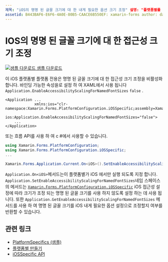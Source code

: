 ```yaml
---
제목: "iOS의 명명 된 글꼴 크기에 대 한 내게 필요한 옵션 크기 조정" 설명: "플랫폼별를 사용 하면 사용자 지정 렌더러 나 효과를 구현 하지 않고 특정 플랫폼 에서만 사용할 수 있는 기능을 사용할 수 있습니다. 이 문서에서는 명명 된 글꼴 크기에 대 한 접근성 크기 조정을 사용 하지 않도록 설정 하는 iOS 플랫폼별를 사용 하는 방법을 설명 합니다. "
assetid: B443BAF6-E6F6-4A0E-80B5-CAACE6B550EF: xamarin-forms author: davidbritch: dabritch:: 06/28/2019-loc: [ Xamarin.Forms ,]입니다. Xamarin.Essentials
---
```


# <a name="accessibility-scaling-for-named-font-sizes-on-ios"></a>IOS의 명명 된 글꼴 크기에 대 한 접근성 크기 조정

[![샘플 다운로드](~/media/shared/download.png) 샘플 다운로드](https://docs.microsoft.com/samples/xamarin/xamarin-forms-samples/userinterface-platformspecifics)

이 iOS 플랫폼별 플랫폼 전용은 명명 된 글꼴 크기에 대 한 접근성 크기 조정을 비활성화 합니다. 바인딩 가능한 속성을로 설정 하 여 XAML에서 사용 됩니다 `Application.EnableAccessibilityScalingForNamedFontSizes` `false` .

```xaml
<Application ...
             xmlns:ios="clr-namespace:Xamarin.Forms.PlatformConfiguration.iOSSpecific;assembly=Xamarin.Forms.Core"
             ios:Application.EnableAccessibilityScalingForNamedFontSizes="false">
    ...
</Application>
```

또는 흐름 API를 사용 하 여 c #에서 사용할 수 있습니다.

```csharp
using Xamarin.Forms.PlatformConfiguration;
using Xamarin.Forms.PlatformConfiguration.iOSSpecific;
...

Xamarin.Forms.Application.Current.On<iOS>().SetEnableAccessibilityScalingForNamedFontSizes(false);
```

`Application.On<iOS>`메서드는이 플랫폼별가 iOS 에서만 실행 되도록 지정 합니다. `Application.SetEnableAccessibilityScalingForNamedFontSizes`네임 스페이스의 메서드는 [`Xamarin.Forms.PlatformConfiguration.iOSSpecific`](xref:Xamarin.Forms.PlatformConfiguration.iOSSpecific) iOS 접근성 설정에 따라 크기가 조정 되는 명명 된 글꼴 크기를 사용 하지 않도록 설정 하는 데 사용 됩니다. 또한 `Application.GetEnableAccessibilityScalingForNamedFontSizes` 메서드를 사용 하 여 명명 된 글꼴 크기를 iOS 내게 필요한 옵션 설정으로 조정할지 여부를 반환할 수 있습니다.

## <a name="related-links"></a>관련 링크

- [PlatformSpecifics (샘플)](https://docs.microsoft.com/samples/xamarin/xamarin-forms-samples/userinterface-platformspecifics)
- [플랫폼별 만들기](~/xamarin-forms/platform/platform-specifics/index.md#creating-platform-specifics)
- [iOSSpecific API](xref:Xamarin.Forms.PlatformConfiguration.iOSSpecific)
